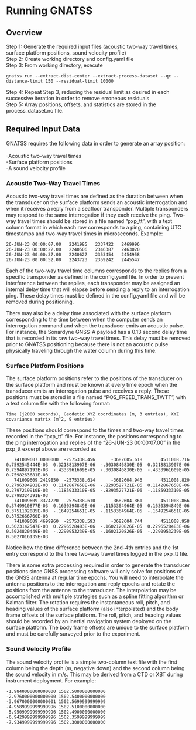 # Running GNATSS

## Overview

Step 1: Generate the required input files (acoustic two-way travel times, surface platform positions, sound velocity profile)<br />
Step 2: Create working directory and config.yaml file<br />
Step 3: From working directory, execute<br />

```
gnatss run --extract-dist-center --extract-process-dataset --qc --distance-limit 150 --residual-limit 10000
```

Step 4: Repeat Step 3, reducing the residual limit as desired in each successive iteration in order to remove erroneous residuals<br />
Step 5: Array positions, offsets, and statistics are stored in the process_dataset.nc file.<br />


## Required Input Data

GNATSS requires the following data in order to generate an array position:<br />
<br />
  -Acoustic two-way travel times<br />
  -Surface platform positions<br />
  -A sound velocity profile

### Acoustic Two-Way Travel Times

Acoustic two-way travel times are defined as the duration between when the transducer on the surface platform sends an acoustic interrogation and when it receives a reply from a seafloor transponder. Multiple transponders may respond to the same interrogation if they each receive the ping. Two-way travel times should be stored in a file named “pxp_tt”, with a text column format in which each row corresponds to a ping, containing UTC timestamps and two-way travel times in microseconds. Example:

```
26-JUN-23 00:00:07.00   2241985   2337422   2469996
26-JUN-23 00:00:22.00   2240506   2346387   2463020
26-JUN-23 00:00:37.00   2240627   2353454   2454958
26-JUN-23 00:00:52.00   2243723   2359242   2445547
```

Each of the two-way travel time columns corresponds to the replies from a specific transponder as defined in the config.yaml file. In order to prevent interference between the replies, each transponder may be assigned an internal delay time that will elapse before sending a reply to an interrogation ping. These delay times must be defined in the config.yaml file and will be removed during positioning.

There may also be a delay time associated with the surface platform corresponding to the time between when the computer sends an interrogation command and when the transducer emits an acoustic pulse. For instance, the Sonardyne GNSS-A payload has a 0.13 second delay time that is recorded in its raw two-way travel times. This delay must be removed prior to GNATSS positioning because there is not an acoustic pulse physically traveling through the water column during this time.

### Surface Platform Positions

The surface platform positions refer to the positions of the transducer on the surface platform and must be known at every time epoch when the transducer emits an interrogation pulse and receives a reply. These positions must be stored in a file named “POS_FREED_TRANS_TWTT”, with a text column file with the following format:

```
Time (j2000 seconds), Geodetic XYZ coordinates (m, 3 entries), XYZ covariance matrix (m^2, 9 entries)
```

These positions should correspond to the times and two-way travel times recorded in the “pxp_tt” file. For instance, the positions corresponding to the ping interrogation and replies of the “26-JUN-23 00:00:07.00” in the pxp_tt excerpt above are recorded as

```
   741009607.0000000  -2575338.456      -3682605.618       4511008.716      0.7592545444E-03  0.3218813907E-06  -.3030846830E-05  0.3218813907E-06  0.7594897193E-03  -.4333961609E-05  -.3030846830E-05  -.4333961609E-05  0.7598263681E-03
   741009609.2419850  -2575338.614      -3682604.946       4511008.820      0.2796384902E-03  0.1142867658E-06  -.8293527721E-06  0.1142867658E-06  0.2797219910E-03  -.1185933310E-05  -.8293527721E-06  -.1185933310E-05  0.2798324391E-03
   741009609.3374220  -2575338.610      -3682604.861       4511008.866      0.3749910877E-03  0.1630394849E-06  -.1153364964E-05  0.1630394849E-06  0.3751102085E-03  -.1649254651E-05  -.1153364964E-05  -.1649254651E-05  0.3752666760E-03
   741009609.4699960  -2575338.593      -3682604.744       4511008.958      0.5023142547E-03  0.2296528483E-06  -.1602120826E-05  0.2296528483E-06  0.5024820449E-03  -.2290953239E-05  -.1602120826E-05  -.2290953239E-05  0.5027016135E-03
```

Notice how the time difference between the 2nd-4th entries and the 1st entry correspond to the three two-way travel times logged in the pxp_tt file.

There is some extra processing required in order to generate the transducer positions since GNSS processing software will only solve for positions of the GNSS antenna at regular time epochs. You will need to interpolate the antenna positions to the interrogation and reply epochs and rotate the positions from the antenna to the transducer. The interpolation may be accomplished with multiple strategies such as a spline fitting algorithm or Kalman filter. The rotation requires the instantaneous roll, pitch, and heading values of the surface platform (also interpolated) and the body frame offsets of the surface platform. The roll, pitch, and heading values should be recorded by an inertial navigation system deployed on the surface platform. The body frame offsets are unique to the surface platform and must be carefully surveyed prior to the experiment.

### Sound Velocity Profile

The sound velocity profile is a simple two-column text file with the first column being the depth (m, negative down) and the second column being the sound velocity in m/s. This may be derived from a CTD or XBT during instrument deployment. For example:

```
-1.9840000000000000 1502.5000000000000
-2.9760000000000000 1502.5400000000000
-3.9670000000000001 1502.5699999999999
-4.9589999999999996 1502.5100000000000
-5.9509999999999996 1502.4900000000000
-6.9429999999999996 1502.3599999999999
-7.9349999999999996 1502.3000000000000
```
